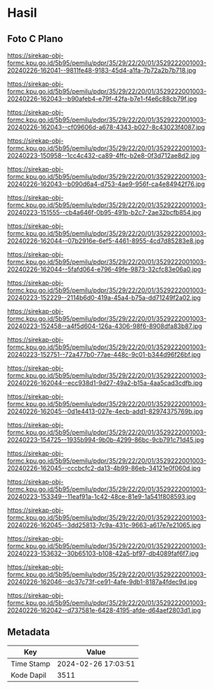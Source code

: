 # Hasil

## Foto C Plano

https://sirekap-obj-formc.kpu.go.id/5b95/pemilu/pdpr/35/29/22/20/01/3529222001003-20240226-162041--9811fe48-9183-45d4-a1fa-7b72a2b7b718.jpg

https://sirekap-obj-formc.kpu.go.id/5b95/pemilu/pdpr/35/29/22/20/01/3529222001003-20240226-162043--b90afeb4-e79f-42fa-b7e1-f4e6c88cb79f.jpg

https://sirekap-obj-formc.kpu.go.id/5b95/pemilu/pdpr/35/29/22/20/01/3529222001003-20240226-162043--cf09606d-a678-4343-b027-8c43023f4087.jpg

https://sirekap-obj-formc.kpu.go.id/5b95/pemilu/pdpr/35/29/22/20/01/3529222001003-20240223-150958--1cc4c432-ca89-4ffc-b2e8-0f3d712ae8d2.jpg

https://sirekap-obj-formc.kpu.go.id/5b95/pemilu/pdpr/35/29/22/20/01/3529222001003-20240226-162043--b090d6a4-d753-4ae9-956f-ca4e84942f76.jpg

https://sirekap-obj-formc.kpu.go.id/5b95/pemilu/pdpr/35/29/22/20/01/3529222001003-20240223-151555--cb4a646f-0b95-491b-b2c7-2ae32bcfb854.jpg

https://sirekap-obj-formc.kpu.go.id/5b95/pemilu/pdpr/35/29/22/20/01/3529222001003-20240226-162044--07b2916e-6ef5-4461-8955-4cd7d85283e8.jpg

https://sirekap-obj-formc.kpu.go.id/5b95/pemilu/pdpr/35/29/22/20/01/3529222001003-20240226-162044--5fafd064-e796-49fe-9873-32cfc83e06a0.jpg

https://sirekap-obj-formc.kpu.go.id/5b95/pemilu/pdpr/35/29/22/20/01/3529222001003-20240223-152229--2114b6d0-419a-45a4-b75a-dd71249f2a02.jpg

https://sirekap-obj-formc.kpu.go.id/5b95/pemilu/pdpr/35/29/22/20/01/3529222001003-20240223-152458--a4f5d604-126a-4306-98f6-8908dfa83b87.jpg

https://sirekap-obj-formc.kpu.go.id/5b95/pemilu/pdpr/35/29/22/20/01/3529222001003-20240223-152751--72a477b0-77ae-448c-9c01-b344d96f26bf.jpg

https://sirekap-obj-formc.kpu.go.id/5b95/pemilu/pdpr/35/29/22/20/01/3529222001003-20240226-162044--ecc938d1-9d27-49a2-b15a-4aa5cad3cdfb.jpg

https://sirekap-obj-formc.kpu.go.id/5b95/pemilu/pdpr/35/29/22/20/01/3529222001003-20240226-162045--0d1e4413-027e-4ecb-add1-82974375769b.jpg

https://sirekap-obj-formc.kpu.go.id/5b95/pemilu/pdpr/35/29/22/20/01/3529222001003-20240223-154725--1935b994-9b0b-4299-86bc-9cb791c71d45.jpg

https://sirekap-obj-formc.kpu.go.id/5b95/pemilu/pdpr/35/29/22/20/01/3529222001003-20240226-162045--cccbcfc2-da13-4b99-86eb-34121e0f060d.jpg

https://sirekap-obj-formc.kpu.go.id/5b95/pemilu/pdpr/35/29/22/20/01/3529222001003-20240223-153349--11eaf91a-1c42-48ce-81e9-1a541f808593.jpg

https://sirekap-obj-formc.kpu.go.id/5b95/pemilu/pdpr/35/29/22/20/01/3529222001003-20240226-162045--3dd25813-7c9a-431c-9663-a617e7e21065.jpg

https://sirekap-obj-formc.kpu.go.id/5b95/pemilu/pdpr/35/29/22/20/01/3529222001003-20240223-153632--30b65103-b108-42a5-bf97-db4089faf6f7.jpg

https://sirekap-obj-formc.kpu.go.id/5b95/pemilu/pdpr/35/29/22/20/01/3529222001003-20240226-162046--dc37c73f-ce91-4afe-9db1-8187a4fdec9d.jpg

https://sirekap-obj-formc.kpu.go.id/5b95/pemilu/pdpr/35/29/22/20/01/3529222001003-20240226-162042--d737581e-6428-4195-afde-d64aef2803d1.jpg


## Metadata

| Key        | Value               |
| ---------- | ------------------- |
| Time Stamp | 2024-02-26 17:03:51 |
| Kode Dapil | 3511                |



